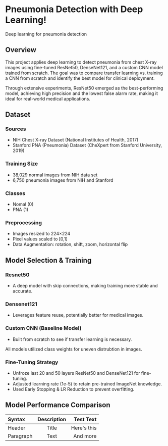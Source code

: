 # Pneumonia Detection with Deep Learning!
Deep learning for pneumonia detection 

## Overview
This project applies deep learning to detect pneumonia from chest X-ray images using fine-tuned ResNet50, DenseNet121, and a custom CNN model trained from scratch. The goal was to compare transfer learning vs. training a CNN from scratch and identify the best model for clinical deployment.

Through extensive experiments, ResNet50 emerged as the best-performing model, achieving high precision and the lowest false alarm rate, making it ideal for real-world medical applications.

## Dataset
### Sources
- NIH Chest X-ray Dataset (National Institutes of Health, 2017)
- Stanford PNA (Pneumonia) Dataset (CheXpert from Stanford University, 2019)
### Training Size
- 38,029 normal images from NIH data set
- 6,750 pneumonia images from NIH and Stanford
### Classes
- Nomal (0)
-  PNA (1)
### Preprocessing
- Images resized to 224×224
- Pixel values scaled to [0,1]
- Data Augmentation: rotation, shift, zoom, horizontal flip

## Model Selection & Training
### Resnet50
- A deep model with skip connections, making training more stable and accurate.
### Densenet121
- Leverages feature reuse, potentially better for medical images.
### Custom CNN (Baseline Model)
- Built from scratch to see if transfer learning is necessary.

All models utilized class weights for uneven distrubtion in images.
### Fine-Tuning Strategy
- Unfroze last 20 and 50 layers ResNet50 and DenseNet121 for fine-tuning.
- Adjusted learning rate (1e-5) to retain pre-trained ImageNet knowledge.
- Used Early Stopping & LR Reduction to prevent overfitting.

## Model Performance Comparison
| Syntax      | Description | Test Text     |
| :---        |    :----:   |          ---: |
| Header      | Title       | Here's this   |
| Paragraph   | Text        | And more      |
  









